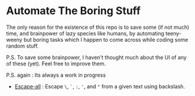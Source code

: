 # Automate The Boring Stuff

The only reason for the existence of this repo is to save some (if not much) time, and brainpower of lazy species like humans, by automating teeny-weeny but boring tasks which I happen to come across while coding some random stuff.

P.S. To save some brainpower, I haven't thought much about the UI of any of these (yet). Feel free to improve them.

P.S. again : Its always a work in progress

- [Escape-all](https://deutranium.github.io/Automate-the-boring-stuff/Escape-all/) : Escape `\`, `` ` ``, `:`, `'`, and `"` from a given text using backslash.
